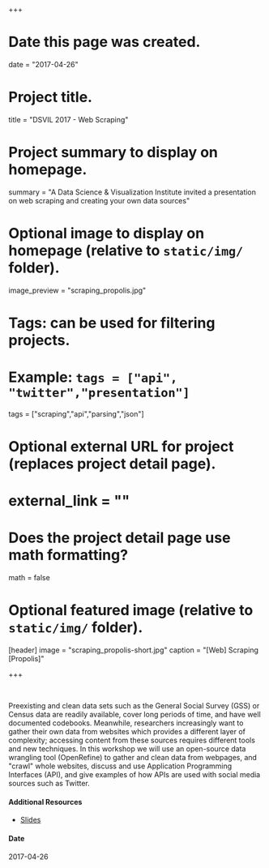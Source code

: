 +++
# Date this page was created.
date = "2017-04-26"

# Project title.
title = "DSVIL 2017 - Web Scraping"

# Project summary to display on homepage.
summary = "A Data Science & Visualization Institute invited a presentation on web scraping and creating your own data sources"

# Optional image to display on homepage (relative to `static/img/` folder).
image_preview = "scraping_propolis.jpg"

# Tags: can be used for filtering projects.
# Example: `tags = ["api", "twitter","presentation"]`
tags = ["scraping","api","parsing","json"]

# Optional external URL for project (replaces project detail page).
# external_link = ""

# Does the project detail page use math formatting?
math = false

# Optional featured image (relative to `static/img/` folder).
[header]
image = "scraping_propolis-short.jpg"
caption = "[Web] Scraping [Propolis]"

+++

&nbsp;

Preexisting and clean data sets such as the General Social Survey (GSS) 
or Census data are readily available, cover long periods of time, 
and have well documented codebooks. Meanwhile, researchers increasingly want 
to gather their own data from websites which provides a different 
layer of complexity; accessing content from these sources requires different 
tools and new techniques.  In this workshop we will use an open-source data 
wrangling tool (OpenRefine) to gather and clean data from webpages, 
and "crawl" whole websites, discuss and use Application 
Programming Interfaces (API), and give examples of how 
APIs are used with social media sources such as Twitter.


#### Additional Resources

- [Slides](https://libjohn.github.io/dsvil2017/slides.html) 

#### Date
2017-04-26

